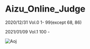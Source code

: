 # Aizu_Online_Judge

2020/12/31 Vol.0 1- 99(except 68, 86) 

2021/01/09 Vol.1 100 -

![Aoj](https://user-images.githubusercontent.com/75316867/104091595-b1cb7980-52c1-11eb-9513-b386967b8f74.jpg)
